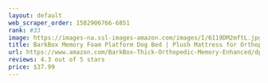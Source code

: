 ```yaml
---
layout: default 
﻿web_scraper_order: 1582906766-6851
rank: #33
image: https://images-na.ssl-images-amazon.com/images/I/6119DM2mftL.jpg
title: BarkBox Memory Foam Platform Dog Bed | Plush Mattress for Orthopedic Joint Relief | Machine…
url: https://www.amazon.com/BarkBox-Thick-Orthopedic-Memory-Enhanced/dp/B07F1BK675/ref=zg_mw_pet-supplies_33?_encoding=UTF8&psc=1&refRID=1681C9HM719PR5VMS4KX
reviews: 4.3 out of 5 stars
price: $37.99 
---
```

